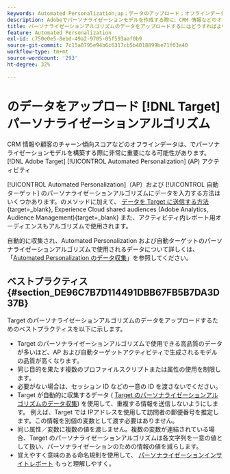 ```yaml
---
keywords: Automated Personalization;ap；データのアップロード；オフラインデータ；パーソナライゼーションアルゴリズム；自動ターゲット；自動ターゲット；ベストプラクティス
description: Adobeでパーソナライゼーションモデルを作成する際に、CRM 情報などのオフラインデータをアップロードする方法を説明します [!DNL Target] Automated Personalization(AP) アクティビティ
title: パーソナライゼーションアルゴリズムのデータをアップロードするにはどうすればよいですか？
feature: Automated Personalization
exl-id: c750e0e5-8ebd-49a2-9705-05f593aaf0b9
source-git-commit: 7c15a0795e94b6c6317cb5b4018899be71f03a40
workflow-type: tm+mt
source-wordcount: '293'
ht-degree: 32%

---
```


# のデータをアップロード [!DNL Target] パーソナライゼーションアルゴリズム

CRM 情報や顧客のチャーン傾向スコアなどのオフラインデータは、でパーソナライゼーションモデルを構築する際に非常に重要になる可能性があります。 [!DNL Adobe Target] [!UICONTROL Automated Personalization] (AP) アクティビティ

[!UICONTROL Automated Personalization]（AP）および [!UICONTROL 自動ターゲット] のパーソナライゼーションアルゴリズムにデータを入力する方法はいくつかあります。のメソッドに加えて、 [データを Target に送信する方法](https://experienceleague.corp.adobe.com/docs/target-dev/developer/implementation/methods/methods-to-get-data-into-target.html){target=_blank}, Experience Cloud shared audiences (Adobe Analytics, Audience Management){target=_blank} また、アクティビティ内レポート用オーディエンスもアルゴリズムで使用されます。

自動的に収集され、Automated Personalization および自動ターゲットのパーソナライゼーションアルゴリズムで使用されるデータについて詳しくは、「[Automated Personalization のデータ収集](/help/main/c-activities/t-automated-personalization/ap-data.md)」を参照してください。

## ベストプラクティス {#section_DE96C7B7D114491DBB67FB5B7DA3D37B}

Target のパーソナライゼーションアルゴリズムのデータをアップロードするためのベストプラクティスを以下に示します。

* Target のパーソナライゼーションアルゴリズムで使用できる高品質のデータが多いほど、AP および自動ターゲットアクティビティで生成されるモデルの品質が高くなります。
* 同じ目的を果たす複数のプロファイルスクリプトまたは属性の使用を制限します。
* 必要がない場合は、セッション ID などの一意の ID を渡さないでください。
* Target が自動的に収集するデータ ( [Target のパーソナライゼーションアルゴリズムのデータ収集](/help/main/c-activities/t-automated-personalization/ap-data.md)) を使用して、重複する情報を送信しないようにします。 例えば、Target では IPアドレスを使用して訪問者の郵便番号を推定します。この情報を別個の変数として渡す必要はありません。
* 同じ属性／変数に複数の値を渡しません。複数の変数が連結されている場合、Target のパーソナライゼーションアルゴリズムは各文字列を一意の値として扱い、パーソナライゼーションのための情報の値を減らします。
* 覚えやすく意味のある命名規則を使用して、 [パーソナライゼーションインサイトレポート](/help/main/c-reports/c-personalization-insights-reports/personalization-insights-reports.md#concept_A897070E1EDC403EB84CFB7A6ECAD767) もっと理解しやすく。
